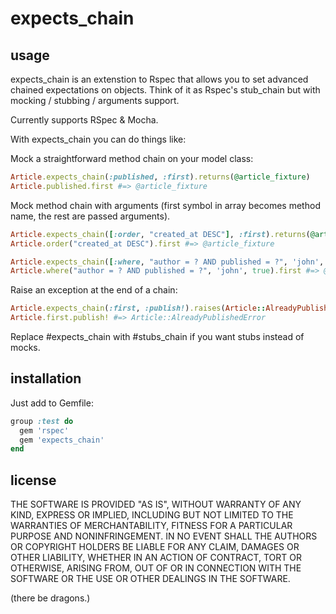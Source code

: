 # expects_chain

## usage

expects_chain is an extenstion to Rspec that allows you to set advanced chained expectations on objects. Think of it as Rspec's stub_chain but with mocking / stubbing / arguments support.

Currently supports RSpec & Mocha.

With expects_chain you can do things like:

Mock a straightforward method chain on your model class:

```ruby
Article.expects_chain(:published, :first).returns(@article_fixture)
Article.published.first #=> @article_fixture
```

Mock method chain with arguments (first symbol in array becomes method name, the rest are passed arguments).

```ruby
Article.expects_chain([:order, "created_at DESC"], :first).returns(@article_fixture)
Article.order("created_at DESC").first #=> @article_fixture
```

```ruby
Article.expects_chain([:where, "author = ? AND published = ?", 'john', true], :first).returns(@article_fixture)
Article.where("author = ? AND published = ?", 'john', true).first #=> @article_fixture
```

Raise an exception at the end of a chain:

```ruby
Article.expects_chain(:first, :publish!).raises(Article::AlreadyPublishedError)
Article.first.publish! #=> Article::AlreadyPublishedError
```

Replace #expects_chain with #stubs_chain if you want stubs instead of mocks.

## installation

Just add to Gemfile:

```ruby
group :test do
  gem 'rspec'
  gem 'expects_chain'
end
```

## license

THE SOFTWARE IS PROVIDED "AS IS", WITHOUT WARRANTY OF ANY KIND, EXPRESS OR IMPLIED, INCLUDING BUT NOT LIMITED TO THE WARRANTIES OF MERCHANTABILITY, FITNESS FOR A PARTICULAR PURPOSE AND NONINFRINGEMENT. IN NO EVENT SHALL THE AUTHORS OR COPYRIGHT HOLDERS BE LIABLE FOR ANY CLAIM, DAMAGES OR OTHER LIABILITY, WHETHER IN AN ACTION OF CONTRACT, TORT OR OTHERWISE, ARISING FROM, OUT OF OR IN CONNECTION WITH THE SOFTWARE OR THE USE OR OTHER DEALINGS IN THE SOFTWARE.

(there be dragons.)
